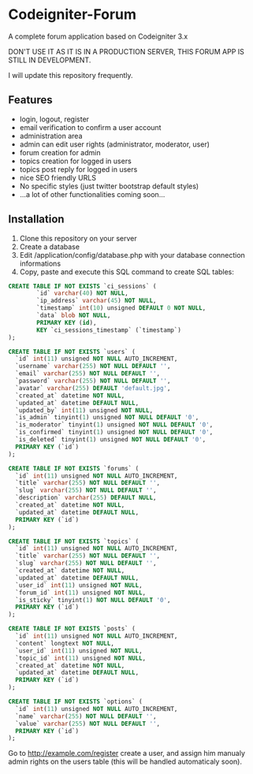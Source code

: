 # Codeigniter-Forum
A complete forum application based on Codeigniter 3.x

DON'T USE IT AS IT IS IN A PRODUCTION SERVER, THIS FORUM APP IS STILL IN DEVELOPMENT.

I will update this repository frequently.

## Features
- login, logout, register
- email verification to confirm a user account
- administration area
- admin can edit user rights (administrator, moderator, user)
- forum creation for admin
- topics creation for logged in users
- topics post reply for logged in users
- nice SEO friendly URLS
- No specific styles (just twitter bootstrap default styles)
- ...a lot of other functionalities coming soon...

## Installation
1. Clone this repository on your server
2. Create a database
3. Edit /application/config/database.php with your database connection informations
4. Copy, paste and execute this SQL command to create SQL tables:

```sql
CREATE TABLE IF NOT EXISTS `ci_sessions` (
        `id` varchar(40) NOT NULL,
        `ip_address` varchar(45) NOT NULL,
        `timestamp` int(10) unsigned DEFAULT 0 NOT NULL,
        `data` blob NOT NULL,
        PRIMARY KEY (id),
        KEY `ci_sessions_timestamp` (`timestamp`)
);

CREATE TABLE IF NOT EXISTS `users` (
  `id` int(11) unsigned NOT NULL AUTO_INCREMENT,
  `username` varchar(255) NOT NULL DEFAULT '',
  `email` varchar(255) NOT NULL DEFAULT '',
  `password` varchar(255) NOT NULL DEFAULT '',
  `avatar` varchar(255) DEFAULT 'default.jpg',
  `created_at` datetime NOT NULL,
  `updated_at` datetime DEFAULT NULL,
  `updated_by` int(11) unsigned NOT NULL,
  `is_admin` tinyint(1) unsigned NOT NULL DEFAULT '0',
  `is_moderator` tinyint(1) unsigned NOT NULL DEFAULT '0',
  `is_confirmed` tinyint(1) unsigned NOT NULL DEFAULT '0',
  `is_deleted` tinyint(1) unsigned NOT NULL DEFAULT '0',
  PRIMARY KEY (`id`)
);

CREATE TABLE IF NOT EXISTS `forums` (
  `id` int(11) unsigned NOT NULL AUTO_INCREMENT,
  `title` varchar(255) NOT NULL DEFAULT '',
  `slug` varchar(255) NOT NULL DEFAULT '',
  `description` varchar(255) DEFAULT NULL,
  `created_at` datetime NOT NULL,
  `updated_at` datetime DEFAULT NULL,
  PRIMARY KEY (`id`)
);

CREATE TABLE IF NOT EXISTS `topics` (
  `id` int(11) unsigned NOT NULL AUTO_INCREMENT,
  `title` varchar(255) NOT NULL DEFAULT '',
  `slug` varchar(255) NOT NULL DEFAULT '',
  `created_at` datetime NOT NULL,
  `updated_at` datetime DEFAULT NULL,
  `user_id` int(11) unsigned NOT NULL,
  `forum_id` int(11) unsigned NOT NULL,
  `is_sticky` tinyint(1) NOT NULL DEFAULT '0',
  PRIMARY KEY (`id`)
);

CREATE TABLE IF NOT EXISTS `posts` (
  `id` int(11) unsigned NOT NULL AUTO_INCREMENT,
  `content` longtext NOT NULL,
  `user_id` int(11) unsigned NOT NULL,
  `topic_id` int(11) unsigned NOT NULL,
  `created_at` datetime NOT NULL,
  `updated_at` datetime DEFAULT NULL,
  PRIMARY KEY (`id`)
);

CREATE TABLE IF NOT EXISTS `options` (
  `id` int(11) unsigned NOT NULL AUTO_INCREMENT,
  `name` varchar(255) NOT NULL DEFAULT '',
  `value` varchar(255) NOT NULL DEFAULT '',
  PRIMARY KEY (`id`)
);
```

Go to http://example.com/register create a user, and assign him manualy admin rights on the users table (this will be handled automaticaly soon).
